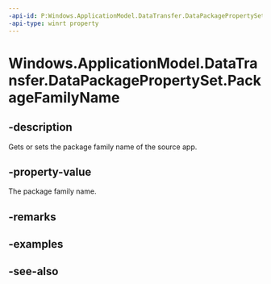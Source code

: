 ----api-id: P:Windows.ApplicationModel.DataTransfer.DataPackagePropertySet.PackageFamilyName
-api-type: winrt property
---<!-- Property syntaxpublic string PackageFamilyName { get;  set; }--># Windows.ApplicationModel.DataTransfer.DataPackagePropertySet.PackageFamilyName## -descriptionGets or sets the package family name of the source app.## -property-valueThe package family name.## -remarks## -examples## -see-also
